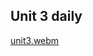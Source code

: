 ## Unit 3 daily
[unit3.webm](https://user-images.githubusercontent.com/101411009/227311234-d088c097-80dd-42d0-b492-3175c55ba80d.webm)
